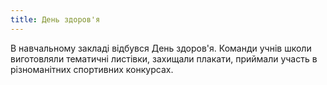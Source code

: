 ```yaml
---
title: День здоров'я
---
```


В навчальному закладі відбувся День здоров'я. Команди учнів школи виготовляли тематичні листівки, захищали плакати, приймали участь в різноманітних спортивних конкурсах.

<slideshow id="72157653899171675"></slideshow>
